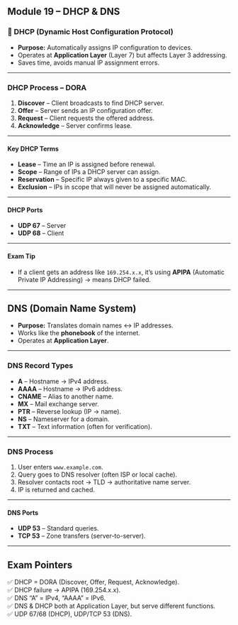 ## Module 19 – DHCP & DNS

### 🧱 DHCP (Dynamic Host Configuration Protocol)
- **Purpose:** Automatically assigns IP configuration to devices.
- Operates at **Application Layer** (Layer 7) but affects Layer 3 addressing.
- Saves time, avoids manual IP assignment errors.

---

### DHCP Process – **DORA**
1. **Discover** – Client broadcasts to find DHCP server.
2. **Offer** – Server sends an IP configuration offer.
3. **Request** – Client requests the offered address.
4. **Acknowledge** – Server confirms lease.

---

#### Key DHCP Terms
- **Lease** – Time an IP is assigned before renewal.
- **Scope** – Range of IPs a DHCP server can assign.
- **Reservation** – Specific IP always given to a specific MAC.
- **Exclusion** – IPs in scope that will never be assigned automatically.

---

#### DHCP Ports
- **UDP 67** – Server
- **UDP 68** – Client

---

#### Exam Tip
- If a client gets an address like `169.254.x.x`, it’s using **APIPA** (Automatic Private IP Addressing) → means DHCP failed.

---

## DNS (Domain Name System)
- **Purpose:** Translates domain names ↔ IP addresses.
- Works like the **phonebook** of the internet.
- Operates at **Application Layer**.

---

### DNS Record Types
- **A** – Hostname → IPv4 address.
- **AAAA** – Hostname → IPv6 address.
- **CNAME** – Alias to another name.
- **MX** – Mail exchange server.
- **PTR** – Reverse lookup (IP → name).
- **NS** – Nameserver for a domain.
- **TXT** – Text information (often for verification).

---

### DNS Process
1. User enters `www.example.com`.
2. Query goes to DNS resolver (often ISP or local cache).
3. Resolver contacts root → TLD → authoritative name server.
4. IP is returned and cached.

---

#### DNS Ports
- **UDP 53** – Standard queries.
- **TCP 53** – Zone transfers (server-to-server).

---

## Exam Pointers
✅ DHCP = DORA (Discover, Offer, Request, Acknowledge).  
✅ DHCP failure → APIPA (169.254.x.x).  
✅ DNS “A” = IPv4, “AAAA” = IPv6.  
✅ DNS & DHCP both at Application Layer, but serve different functions.  
✅ UDP 67/68 (DHCP), UDP/TCP 53 (DNS).  
